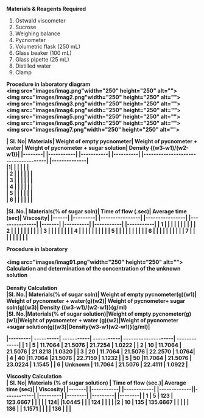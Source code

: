 <b>Materials & Reagents Required</b><br>

1)	Ostwald viscometer <br>
2)	Sucrose<br>
3)	Weighing balance <br>
4)	Pycnometer<br>
5)	Volumetric flask (250 mL) <br>
6)	Glass beaker (100 mL)<br>
7)	Glass pipette (25 mL) <br>
8)	Distilled water<br>
9)	Clamp <br>

<b> Procedure in laboratory diagram </b1><br>
<img src="images/imag.png"width="250" height="250" alt=""><br>
<img src="images/imag2.png"width="250" height="250" alt=""><br>
<img src="images/imag3.png"width="250" height="250" alt=""><br>
<img src="images/imag4.png"width="250" height="250" alt=""><br>
<img src="images/imag5.png"width="250" height="250" alt=""><br>
<img src="images/imag6.png"width="250" height="250" alt=""><br>
<img src="images/imag7.png"width="250" height="250" alt=""><br>

| Sl. No| Materials| Weight of empty pycnometer| Weight of pycnometer + water| Weight of pycnometer + sugar solution| Density {(w3-w1)/(w2-w1)}|
|--------| |-----------| |-----------| |----------| |-------------------------------------| |--------------|  
|1|
|             |            |                                               |                    |  
| 2   |          |             |            |                                               |                    |  
| 3   |          |             |            |                                               |                    |  
| 4   |          |             |            |                                               |                    |  
| 5   |          |             |            |                                               |                    |  
| 6   |          |             |            |                                               |                    |  

|Sl. No.| Materials(% of sugar soln)| Time of flow (.sec)| Average time (sec)| Viscosity|
|------| |---------| |----------------| |----------------| |---------------| |-------| |----------| |-----------| |-----------|
| 1 |              |                  |                  |                 |          |           |             |             |
| 2 |              |                  |                  |                 |          |           |             |             |
| 3 |            |                    |                  |            |                   |                       |
| 4 |              |                  |                  |                 |          |           |             |             |
| 5 |              |                  |                  |                 |          |           |             |             |
| 6 |              |                  |                  |                 |          |           |             |             |
| 7 |              |                  |                  |                 |          |           |             |             |

<b>Procedure in laboratory</b><br><br>
<img src="images/imag91.png"width="250" height="250" alt=""><br>
<b>Calculation and determination of the concentration of the unknown solution</b><br>
</br>
<b>Density Calculation</b><br>
|Sl. No.| Materials(% of sugar soln)| Weight of empty pycnometer(g)(w1)| Weight of pycnometer + water(g)(w2)| Weight of pycnometer+ sugar soln(g)(w3)| Density {(w3-w1)/(w2-w1)}(g/ml)<br>
|Sl. No.|Materials(% of sugar solution)|Weight of empty pycnometer(g)(w1)|Weight of pycnometer + water (g)(w2)|Weight of pycnometer +sugar solution(g)(w3)|Density{w3-w1(w2-w1)}(g/ml)|<br>

|---------| ----------| -----------| -----------| --------------------| -------------|
| 1 |     5	      |    11.7064	    | 21.5076	|    21.7254	      |     1.0222     |
| 2	|     10 |	11.7064 |  21.5076 |	21.8218	       |1.0320        | 
| 3	|     20 |  11.7064	 |  21.5076	|    22.2570	    |   1.0764|
| 4 |	40	 |11.7064	|21.5076	|     22.7159        |	1.1232   |
| 5 |	50	 |11.7064 | 21.5076  |  	23.0224	        |   1.1545   |
| 6	| Unknown |	11.7064 |	21.5076	|   22.4111	           | 1.0922  |

<b>Viscosity Calculation</b><br>
| Sl. No| Materials (% of sugar solution) | Time of flow (sec.)| Average time (sec)| | Viscosity|
|-------| |-----------| |------------| |-------------||------------| |---------| |--------| |---------| |--------|
|    1	|    5      |   123	    |  123.6667	  |           |
|		|   	|     124|        |1.0445  |
|		|  124	|	      |        |       |
|2     |        10  |   135 |    135.6667            |           |
|	   |   	        |   136 |           |     1.1571       |
|	   |	        |    136  |          |                 |
 

